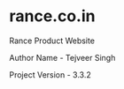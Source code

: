 # rance.co.in
<p>Rance Product Website</p>
<p>Author Name - Tejveer Singh</p>
<p>Project Version - 3.3.2</p>
